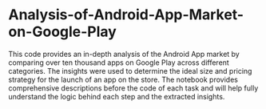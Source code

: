 # Analysis-of-Android-App-Market-on-Google-Play
This code provides an in-depth analysis of the Android App market by comparing over ten thousand apps on Google Play across different categories. The insights were used to determine the ideal size and pricing strategy for the launch of an app on the store.
The notebook provides comprehensive descriptions before the code of each task and will help fully understand the logic behind each step and the extracted insights. 
